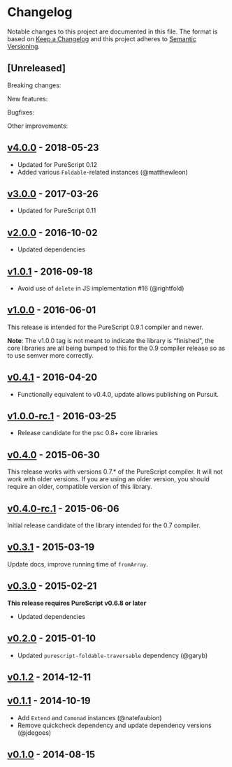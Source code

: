 # Changelog

Notable changes to this project are documented in this file. The format is based on [Keep a Changelog](https://keepachangelog.com/en/1.0.0/) and this project adheres to [Semantic Versioning](https://semver.org/spec/v2.0.0.html).

## [Unreleased]

Breaking changes:

New features:

Bugfixes:

Other improvements:

## [v4.0.0](https://github.com/purescript/purescript-lazy/releases/tag/v4.0.0) - 2018-05-23

- Updated for PureScript 0.12
- Added various `Foldable`-related instances (@matthewleon)

## [v3.0.0](https://github.com/purescript/purescript-lazy/releases/tag/v3.0.0) - 2017-03-26

- Updated for PureScript 0.11

## [v2.0.0](https://github.com/purescript/purescript-lazy/releases/tag/v2.0.0) - 2016-10-02

- Updated dependencies

## [v1.0.1](https://github.com/purescript/purescript-lazy/releases/tag/v1.0.1) - 2016-09-18

- Avoid use of `delete` in JS implementation #16 (@rightfold)

## [v1.0.0](https://github.com/purescript/purescript-lazy/releases/tag/v1.0.0) - 2016-06-01

This release is intended for the PureScript 0.9.1 compiler and newer.

**Note**: The v1.0.0 tag is not meant to indicate the library is “finished”, the core libraries are all being bumped to this for the 0.9 compiler release so as to use semver more correctly.

## [v0.4.1](https://github.com/purescript/purescript-lazy/releases/tag/v0.4.1) - 2016-04-20

- Functionally equivalent to v0.4.0, update allows publishing on Pursuit.

## [v1.0.0-rc.1](https://github.com/purescript/purescript-lazy/releases/tag/v1.0.0-rc.1) - 2016-03-25

- Release candidate for the psc 0.8+ core libraries

## [v0.4.0](https://github.com/purescript/purescript-lazy/releases/tag/v0.4.0) - 2015-06-30

This release works with versions 0.7.\* of the PureScript compiler. It will not work with older versions. If you are using an older version, you should require an older, compatible version of this library.

## [v0.4.0-rc.1](https://github.com/purescript/purescript-lazy/releases/tag/v0.4.0-rc.1) - 2015-06-06

Initial release candidate of the library intended for the 0.7 compiler.

## [v0.3.1](https://github.com/purescript/purescript-lazy/releases/tag/v0.3.1) - 2015-03-19

Update docs, improve running time of `fromArray`.

## [v0.3.0](https://github.com/purescript/purescript-lazy/releases/tag/v0.3.0) - 2015-02-21

**This release requires PureScript v0.6.8 or later**
- Updated dependencies

## [v0.2.0](https://github.com/purescript/purescript-lazy/releases/tag/v0.2.0) - 2015-01-10

- Updated `purescript-foldable-traversable` dependency (@garyb)

## [v0.1.2](https://github.com/purescript/purescript-lazy/releases/tag/v0.1.2) - 2014-12-11



## [v0.1.1](https://github.com/purescript/purescript-lazy/releases/tag/v0.1.1) - 2014-10-19

- Add `Extend` and `Comonad` instances (@natefaubion)
- Remove quickcheck dependency and update dependency versions (@jdegoes)

## [v0.1.0](https://github.com/purescript/purescript-lazy/releases/tag/v0.1.0) - 2014-08-15




